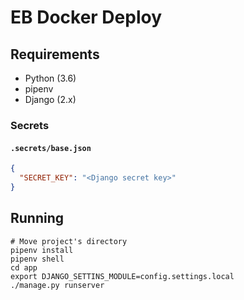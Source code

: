 # EB Docker Deploy

## Requirements

- Python (3.6)
- pipenv
- Django (2.x)


### Secrets

#### `.secrets/base.json`

```json
{
  "SECRET_KEY": "<Django secret key>"
}
```

## Running

```
# Move project's directory
pipenv install
pipenv shell
cd app
export DJANGO_SETTINS_MODULE=config.settings.local
./manage.py runserver
```